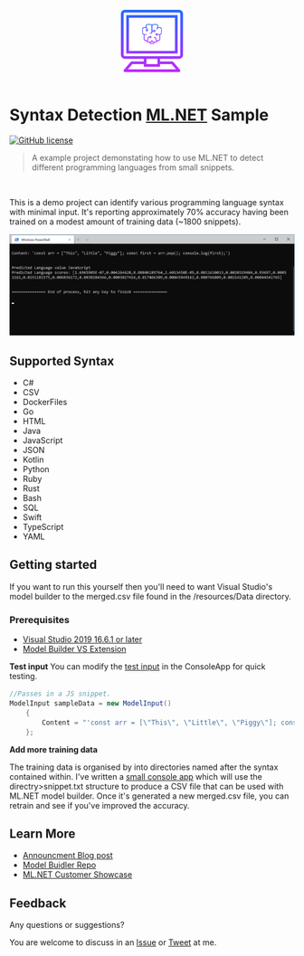 <br/>
<div align="center">
  <img src="resources/project-logo.png" width="110" height="110" alt="Project Logo"/>
</div>
<br/>

# Syntax Detection [ML.NET](https://dotnet.microsoft.com/learn/ml-dotnet/get-started-tutorial/intro?WT.mc_id=personal-blog-mijam) Sample
[![GitHub license](https://img.shields.io/github/license/sultan99/react-on-lambda.svg)](https://github.com/sultan99/react-on-lambda/blob/master/LICENSE)
 
 > A example project demonstating how to use ML.NET to detect different programming languages from small snippets.
<br/>

This is a demo project can identify various programming language syntax with minimal input. It's reporting approximately 70% accuracy having been trained on a modest amount of training data (~1800 snippets).

![screenshot](resources/mlscreenshot.png)

## Supported Syntax
* C#
* CSV
* DockerFiles 
* Go
* HTML
* Java
* JavaScript
* JSON
* Kotlin
* Python
* Ruby
* Rust
* Bash 
* SQL
* Swift
* TypeScript
* YAML

## Getting started

If you want to run this yourself then you'll need to want Visual Studio's model builder to the merged.csv file found in the /resources/Data directory. 

### Prerequisites
* [Visual Studio 2019 16.6.1 or later](https://www.visualstudio.com/thank-you-downloading-visual-studio/?sku=community&rel=16)
* [Model Builder VS Extension](https://marketplace.visualstudio.com/items?itemName=MLNET.07)

**Test input**
You can modify the [test input](https://github.com/MikeCodesDotNET/ML.NET-Syntax-Detection/blob/9e12eee9744fd55d649acd79cc4c36b8c579f84e/LanguageDetectionMLML.ConsoleApp/Program.cs#L16) in the ConsoleApp for quick testing. 
```cs
//Passes in a JS snippet.
ModelInput sampleData = new ModelInput()
    {
        Content = "'const arr = [\"This\", \"Little\", \"Piggy\"]; const first = arr.pop(); console.log(first);')"
    };
```
**Add more training data**

The training data is organised by into directories named after the syntax contained within. I've written a [small console app](https://github.com/MikeCodesDotNET/ML.NET-Syntax-Detection/blob/9e12eee9744fd55d649acd79cc4c36b8c579f84e/TrainingDataSetBuilder/Program.cs#L9) which will use the directry>snippet.txt structure to produce a CSV file that can be used with ML.NET model builder. Once it's generated a new merged.csv file, you can retrain and see if you've improved the accuracy. 

## Learn More 
* [Announcment Blog post](https://devblogs.microsoft.com/dotnet/ml-net-model-builder-is-now-a-part-of-visual-studio/)
* [Model Buidler Repo](https://github.com/dotnet/machinelearning-modelbuilder)
* [ML.NET Customer Showcase](https://dotnet.microsoft.com/apps/machinelearning-ai/ml-dotnet/customers/scancam)


## Feedback 
Any questions or suggestions?

You are welcome to discuss in an [Issue](https://github.com/MikeCodesDotNET/ML.NET-Syntax-Detection/issues/new?body=**Feature%20Suggestion:**%0A%20I%20woud%20love%20to%20see..%20%0A%0A%0A---%0A%20) or [Tweet](https://twitter.com/mikecodesdotnet) at me. 


